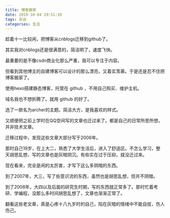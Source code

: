 ```yaml
---
title: 博客搬家
date: 2019-10-04 19:51:10
tags: 杂谈
categories: 生活
---
```


趁着十一比较闲，把博客从cnblogs迁移到github了。

其实我对cnblogs还是很满意的，简洁明了，速度飞快。

最重要的是不像csdn商业化那么严重，我可以专注于内容。

但看到其他博主的自建博客可以设计的那么漂亮，又着实羡慕。于是还是忍不住把博客搬家了。

使用hexo搭建静态博客，托管在 github ，不用自己购买、维护主机。

域名我也不想折腾了。就用 github 的好了。

选了一款名为archer的主题。简洁大方，是我喜欢的样式。


又顺便把之前上学时在QQ空间写的文章也迁过来了。都是自己的日常所思所想，并非技术文章。

迁移过程中，发现这些文章大部分写于2006年。

那时自己19岁，在上大二，熟悉了大学生活后，进入了舒适区。不怎么学习，整天胡思乱想，写的文章也是灰暗阴沉。有些实在过于压抑，就没迁过来。

现在看来，完全是闲的太厉害，才写下这么多阴暗的东西。

到了2007年，大三，写了些意识流的东西，虽然也是胡思乱想，但并不阴暗。

到了2008年，大四以及后面的研究生时期，写的东西就正常多了。那时忙着考研、学编程，没那么多时间胡思乱想了，文章也渐渐正常了。


翻看这些老文章，真是心疼十八九岁时的自己，陷在灰暗的情绪中不能自拔，伤人伤己。